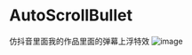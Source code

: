 # AutoScrollBullet
仿抖音里面我的作品里面的弹幕上浮特效
![image]( https://github.com/rq973017553/AutoScrollBullet/blob/master/images/Video_20210207_040357_60.gif)
